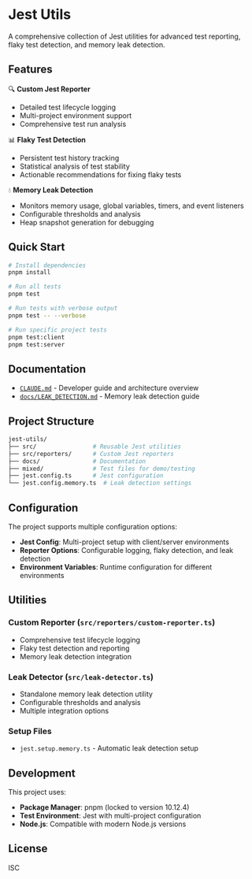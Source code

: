 # Jest Utils

A comprehensive collection of Jest utilities for advanced test reporting, flaky test detection, and memory leak detection.

## Features

🔍 **Custom Jest Reporter**

- Detailed test lifecycle logging
- Multi-project environment support
- Comprehensive test run analysis

📊 **Flaky Test Detection**

- Persistent test history tracking
- Statistical analysis of test stability
- Actionable recommendations for fixing flaky tests

💧 **Memory Leak Detection**

- Monitors memory usage, global variables, timers, and event listeners
- Configurable thresholds and analysis
- Heap snapshot generation for debugging

## Quick Start

```bash
# Install dependencies
pnpm install

# Run all tests
pnpm test

# Run tests with verbose output
pnpm test -- --verbose

# Run specific project tests
pnpm test:client
pnpm test:server
```

## Documentation

- [`CLAUDE.md`](./CLAUDE.md) - Developer guide and architecture overview
- [`docs/LEAK_DETECTION.md`](./docs/LEAK_DETECTION.md) - Memory leak detection guide

## Project Structure

```sh
jest-utils/
├── src/                # Reusable Jest utilities
├── src/reporters/      # Custom Jest reporters
├── docs/               # Documentation
├── mixed/              # Test files for demo/testing
├── jest.config.ts      # Jest configuration
└── jest.config.memory.ts  # Leak detection settings
```

## Configuration

The project supports multiple configuration options:

- **Jest Config**: Multi-project setup with client/server environments
- **Reporter Options**: Configurable logging, flaky detection, and leak detection
- **Environment Variables**: Runtime configuration for different environments

## Utilities

### Custom Reporter (`src/reporters/custom-reporter.ts`)

- Comprehensive test lifecycle logging
- Flaky test detection and reporting
- Memory leak detection integration

### Leak Detector (`src/leak-detector.ts`)

- Standalone memory leak detection utility
- Configurable thresholds and analysis
- Multiple integration options

### Setup Files

- `jest.setup.memory.ts` - Automatic leak detection setup

## Development

This project uses:

- **Package Manager**: pnpm (locked to version 10.12.4)
- **Test Environment**: Jest with multi-project configuration
- **Node.js**: Compatible with modern Node.js versions

## License

ISC
